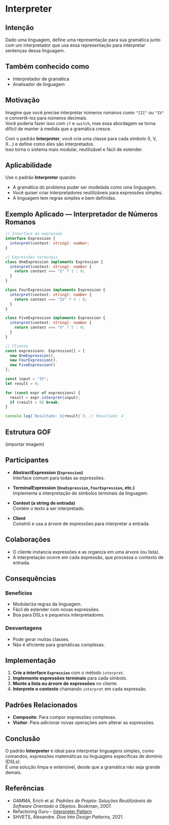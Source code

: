 # Interpreter

## Intenção  
Dado uma linguagem, define uma representação para sua gramática junto com um interpretador que usa essa representação para interpretar sentenças dessa linguagem.

## Também conhecido como  
- Interpretador de gramática  
- Analisador de linguagem  



## Motivação  

Imagine que você precise interpretar números romanos como `"III"` ou `"IV"` e convertê-los para números decimais.  
Você poderia fazer isso com `if` e `switch`, mas essa abordagem se torna difícil de manter à medida que a gramática cresce.

Com o padrão **Interpreter**, você cria uma classe para cada símbolo (I, V, X...) e define como eles são interpretados.  
Isso torna o sistema mais modular, reutilizável e fácil de estender.



## Aplicabilidade

Use o padrão **Interpreter** quando:

- A gramática do problema puder ser modelada como uma linguagem.
- Você quiser criar interpretadores reutilizáveis para expressões simples.
- A linguagem tem regras simples e bem definidas.



## Exemplo Aplicado — Interpretador de Números Romanos

```ts
// Interface da expressão
interface Expression {
  interpret(context: string): number;
}

// Expressões terminais
class OneExpression implements Expression {
  interpret(context: string): number {
    return context === "I" ? 1 : 0;
  }
}

class FourExpression implements Expression {
  interpret(context: string): number {
    return context === "IV" ? 4 : 0;
  }
}

class FiveExpression implements Expression {
  interpret(context: string): number {
    return context === "V" ? 5 : 0;
  }
}

// Cliente
const expressions: Expression[] = [
  new OneExpression(),
  new FourExpression(),
  new FiveExpression()
];

const input = "IV";
let result = 0;

for (const expr of expressions) {
  result = expr.interpret(input);
  if (result > 0) break;
}

console.log(`Resultado: ${result}`); // Resultado: 4
```



## Estrutura GOF

(importar imagem)


## Participantes

- **AbstractExpression (`Expression`)**  
  Interface comum para todas as expressões.

- **TerminalExpression (`OneExpression`, `FourExpression`, etc.)**  
  Implementa a interpretação de símbolos terminais da linguagem.

- **Context (a string de entrada)**  
  Contém o texto a ser interpretado.

- **Client**  
  Constrói e usa a árvore de expressões para interpretar a entrada.



## Colaborações

- O cliente instancia expressões e as organiza em uma árvore (ou lista).
- A interpretação ocorre em cada expressão, que processa o contexto de entrada.


## Consequências

### Benefícios

- Modulariza regras da linguagem.
- Fácil de estender com novas expressões.
- Boa para DSLs e pequenos interpretadores.

### Desvantagens

- Pode gerar muitas classes.
- Não é eficiente para gramáticas complexas.



## Implementação

1. **Crie a interface `Expression`** com o método `interpret`.
2. **Implemente expressões terminais** para cada símbolo.
3. **Monte a lista ou árvore de expressões** no cliente.
4. **Interprete o contexto** chamando `interpret` em cada expressão.



## Padrões Relacionados

- **Composite**: Para compor expressões complexas.
- **Visitor**: Para adicionar novas operações sem alterar as expressões.



## Conclusão

O padrão **Interpreter** é ideal para interpretar linguagens simples, como comandos, expressões matemáticas ou linguagens específicas de domínio (DSLs).  
É uma solução limpa e extensível, desde que a gramática não seja grande demais.



## Referências

- GAMMA, Erich et al. *Padrões de Projeto: Soluções Reutilizáveis de Software Orientado a Objetos*. Bookman, 2007.  
- Refactoring Guru – [Interpreter Pattern](https://refactoring.guru/design-patterns/interpreter)  
- SHVETS, Alexandre. *Dive Into Design Patterns*, 2021.
